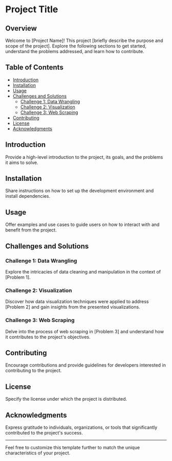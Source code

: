 # Project Title

## Overview

Welcome to [Project Name]! This project [briefly describe the purpose and scope of the project]. Explore the following sections to get started, understand the problems addressed, and learn how to contribute.

## Table of Contents

- [Introduction](#introduction)
- [Installation](#installation)
- [Usage](#usage)
- [Challenges and Solutions](#challenges-and-solutions)
  - [Challenge 1: Data Wrangling](#challenge-1-data-wrangling)
  - [Challenge 2: Visualization](#challenge-2-visualization)
  - [Challenge 3: Web Scraping](#challenge-3-web-scraping)
- [Contributing](#contributing)
- [License](#license)
- [Acknowledgments](#acknowledgments)

## Introduction

Provide a high-level introduction to the project, its goals, and the problems it aims to solve.

## Installation

Share instructions on how to set up the development environment and install dependencies.

## Usage

Offer examples and use cases to guide users on how to interact with and benefit from the project.

## Challenges and Solutions

### Challenge 1: Data Wrangling

Explore the intricacies of data cleaning and manipulation in the context of [Problem 1].

### Challenge 2: Visualization

Discover how data visualization techniques were applied to address [Problem 2] and gain insights from the presented visualizations.

### Challenge 3: Web Scraping

Delve into the process of web scraping in [Problem 3] and understand how it contributes to the project's objectives.

## Contributing

Encourage contributions and provide guidelines for developers interested in contributing to the project.

## License

Specify the license under which the project is distributed.

## Acknowledgments

Express gratitude to individuals, organizations, or tools that significantly contributed to the project's success.

---

Feel free to customize this template further to match the unique characteristics of your project.
